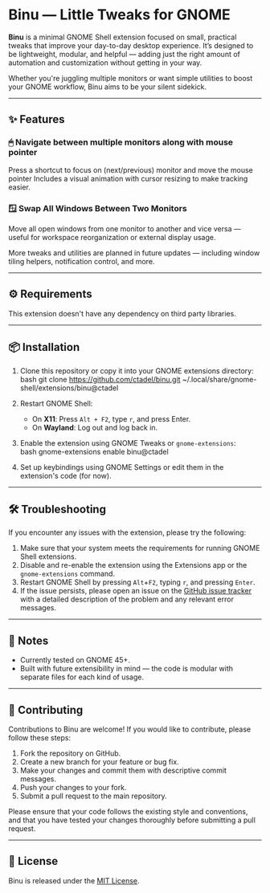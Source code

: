 # Binu — Little Tweaks for GNOME

**Binu** is a minimal GNOME Shell extension focused on small, practical tweaks that improve your day-to-day desktop experience. It’s designed to be lightweight, modular, and helpful — adding just the right amount of automation and customization without getting in your way.

Whether you're juggling multiple monitors or want simple utilities to boost your GNOME workflow, Binu aims to be your silent sidekick.

---

## ✨ Features

### 🖱 Navigate between multiple monitors along with mouse pointer
Press a shortcut to focus on (next/previous) monitor and move the mouse pointer
Includes a visual animation with cursor resizing to make tracking easier.

### 🪟 Swap All Windows Between Two Monitors  
Move all open windows from one monitor to another and vice versa — useful for workspace reorganization or external display usage.

More tweaks and utilities are planned in future updates — including window tiling helpers, notification control, and more.

---

## ⚙️ Requirements
This extension doesn't have any dependency on third party libraries.

---

## 📦 Installation

1. Clone this repository or copy it into your GNOME extensions directory:  
   bash
   git clone https://github.com/ctadel/binu.git ~/.local/share/gnome-shell/extensions/binu@ctadel

2. Restart GNOME Shell:  
   - On **X11**: Press `Alt + F2`, type `r`, and press Enter.  
   - On **Wayland**: Log out and log back in.

3. Enable the extension using GNOME Tweaks or `gnome-extensions`:  
   bash
   gnome-extensions enable binu@ctadel

4. Set up keybindings using GNOME Settings or edit them in the extension's code (for now).

---

## 🛠️ Troubleshooting

If you encounter any issues with the extension, please try the following:

1. Make sure that your system meets the requirements for running GNOME Shell extensions.
2. Disable and re-enable the extension using the Extensions app or the `gnome-extensions` command.
3. Restart GNOME Shell by pressing `Alt`+`F2`, typing `r`, and pressing `Enter`.
4. If the issue persists, please open an issue on the [GitHub issue tracker](https://github.com/ctadel/binu/issues) with a detailed description of the problem and any relevant error messages.

---

## 📌 Notes

- Currently tested on GNOME 45+.
- Built with future extensibility in mind — the code is modular with separate files for each kind of usage.

---

## 🤝 Contributing

Contributions to Binu are welcome! If you would like to contribute, please follow these steps:

1. Fork the repository on GitHub.
2. Create a new branch for your feature or bug fix.
3. Make your changes and commit them with descriptive commit messages.
4. Push your changes to your fork.
5. Submit a pull request to the main repository.

Please ensure that your code follows the existing style and conventions, and that you have tested your changes thoroughly before submitting a pull request.

---

## 📝 License

Binu is released under the [MIT License](LICENSE).

